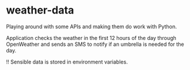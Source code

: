 # weather-data

Playing around with some APIs and making them do work with Python.

Application checks the weather in the first 12 hours of the day through OpenWeather and sends an SMS to notify if an umbrella is needed for the day.

!! Sensible data is stored in environment variables.
